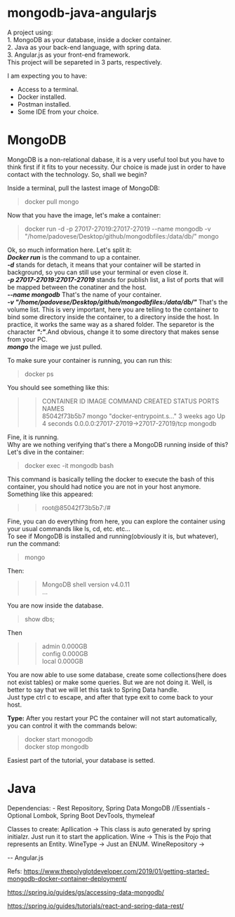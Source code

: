 # mongodb-java-angularjs
A project using:
<br>1. MongoDB as your database, inside a docker container. 
<br>2. Java as your back-end language, with spring data. 
<br>3. Angular.js as your front-end framework.
<br>This project will be separeted in 3 parts, respectively.

I am expecting you to have:
<ul>
<li>Access to a terminal.</li>
<li>Docker installed.</li>
<li>Postman installed.</li>
<li>Some IDE from your choice.</li>
</ul>

<h1>MongoDB</h1>
MongoDB is a non-relational dabase, it is a very useful tool but you have to think first if it fits to your necessity. Our choice is made just in order to have contact with the technology. So, shall we begin?

Inside a terminal, pull the lastest image of MongoDB:
> docker pull mongo

Now that you have the image, let's make a container:
> docker run -d -p 27017-27019:27017-27019 --name mongodb -v "/home/padovese/Desktop/github/mongodbfiles:/data/db/" mongo

Ok, so much information here. Let's split it:
<br><b><i>Docker run</i></b> is the command to up a container.
<br><b><i>-d</i></b> stands for detach, it means that your container will be started in background, so you can still use your terminal or even close it.
<br><i><b>-p 27017-27019:27017-27019</i></b> stands for publish list, a list of ports that will be mapped between the conatiner and the host.
<br><i><b>--name mongodb</i></b> That's the name of your container.
<br><i><b>-v "/home/padovese/Desktop/github/mongodbfiles:/data/db/"</i></b> That's the volume list. This is very important, here you are telling to the container to bind some directory inside the container, to a directory inside the host. In practice, it works the same way as a shared folder. The separetor is the character <i><b>":"</i></b>.And obvious, change it to some directory that makes sense from your PC.
<br><i><b>mongo</i></b> the image we just pulled.

To make sure your container is running, you can run this:
> docker ps

You should see something like this:
>> CONTAINER ID        IMAGE               COMMAND                  CREATED             STATUS              PORTS                                  NAMES
<br>85042f73b5b7        mongo               "docker-entrypoint.s…"   3 weeks ago         Up 4 seconds        0.0.0.0:27017-27019->27017-27019/tcp   mongodb

Fine, it is running.
<br>Why are we nothing verifying that's there a MongoDB running inside of this?
<br>Let's dive in the container:
> docker exec -it mongodb bash

This command is basically telling the docker to execute the bash of this container, you should had notice you are not in your host anymore. Something like this appeared:
>> root@85042f73b5b7:/# 

Fine, you can do everything from here, you can explore the container using your usual commands like ls, cd, etc. etc...
<br>To see if MongoDB is installed and running(obviously it is, but whatever), run the command:
> mongo

Then:
>> MongoDB shell version v4.0.11
<br>...

You are now inside the database.

> show dbs;

Then
>> admin   0.000GB
<br>config  0.000GB
<br>local   0.000GB


You are now able to use some database, create some collections(here does not exist tables) or make some queries. But we are not doing it. Well, is better to say that we will let this task to Spring Data handle. 
<br>Just type ctrl c to escape, and after that type exit to come back to your host.

<b>Type:</b> After you restart your PC the container will not start automatically, you can control it with the commands below:
>docker start monogodb
<br>docker stop mongodb

Easiest part of the tutorial, your database is setted.

<h1>Java</h1>
Dependencias: 
- Rest Repository, Spring Data MongoDB //Essentials
- Optional Lombok, Spring Boot DevTools, thymeleaf

Classes to create:
Apllication -> This class is auto generated by spring initialzr. Just run it to start the application.
Wine -> This is the Pojo that represents an Entity. 
WineType -> Just an ENUM.
WineRepository -> 





-- Angular.js


Refs:
https://www.thepolyglotdeveloper.com/2019/01/getting-started-mongodb-docker-container-deployment/

https://spring.io/guides/gs/accessing-data-mongodb/

https://spring.io/guides/tutorials/react-and-spring-data-rest/

